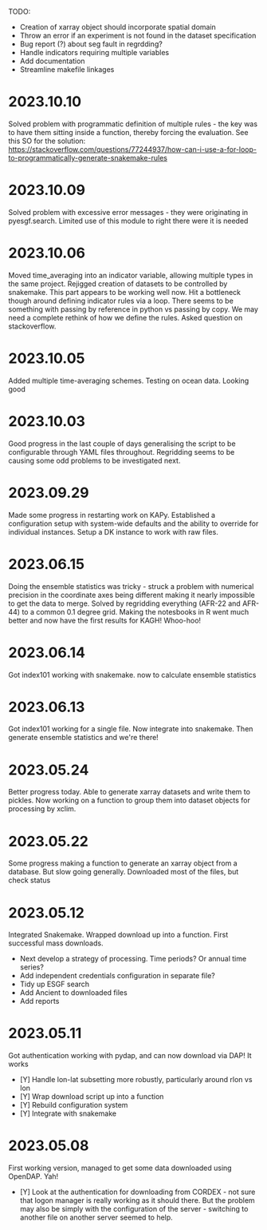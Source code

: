 TODO:
* Creation of xarray object should incorporate spatial domain
* Throw an error if an experiment is not found in the dataset specification
* Bug report (?) about seg fault in regrdding?
* Handle indicators requiring multiple variables
* Add documentation
* Streamline makefile linkages

# 2023.10.10
Solved problem with programmatic definition of multiple rules - the key was to have them sitting inside a function, thereby forcing the evaluation. See this SO for the solution:
https://stackoverflow.com/questions/77244937/how-can-i-use-a-for-loop-to-programmatically-generate-snakemake-rules

# 2023.10.09
Solved problem with excessive error messages - they were originating in pyesgf.search. Limited use of this module to right there were it is needed

# 2023.10.06
Moved time_averaging into an indicator variable, allowing multiple types in the same project. Rejigged creation of datasets to be controlled by snakemake. This part appears to be working well now. Hit a bottleneck though around defining indicator rules via a loop. There seems to be something with passing by reference in python vs passing by copy. We may need a complete rethink of how we define the rules. Asked question on stackoverflow.

# 2023.10.05
Added multiple time-averaging schemes. Testing on ocean data. Looking good

# 2023.10.03
Good progress in the last couple of days generalising the script to be configurable through YAML files throughout. Regridding seems to be causing some odd problems to be investigated next.

# 2023.09.29
Made some progress in restarting work on KAPy. Established a configuration setup with system-wide defaults and the ability to override for individual instances. Setup a DK instance to work with raw files.

# 2023.06.15
Doing the ensemble statistics was tricky - struck a problem with numerical precision in the coordinate axes being different making it nearly impossible to get the data to merge. Solved by regridding everything (AFR-22 and AFR-44) to a common 0.1 degree grid. Making the notesbooks in R went much better and now have the first results for KAGH! Whoo-hoo!

# 2023.06.14 
Got index101 working with snakemake. now to calculate ensemble statistics

# 2023.06.13 
Got index101 working for a single file. Now integrate into snakemake. Then generate ensemble statistics and we're there!

# 2023.05.24
Better progress today. Able to generate xarray datasets and write them to pickles. Now working on a function to group them into dataset objects for processing by xclim.

# 2023.05.22 
Some progress making a function to generate an xarray object from a database. But slow going generally. Downloaded most of the files, but check status

# 2023.05.12
Integrated Snakemake. Wrapped download up into a function. First successful mass downloads. 
* Next develop a strategy of processing. Time periods? Or annual time series?
* Add independent credentials configuration in separate file?
* Tidy up ESGF search
* Add Ancient to downloaded files
* Add reports

# 2023.05.11
Got authentication working with pydap, and can now download via DAP! It works
* [Y] Handle lon-lat subsetting more robustly, particularly around rlon vs lon
* [Y] Wrap download script up into a function
* [Y] Rebuild configuration system
* [Y] Integrate with snakemake

# 2023.05.08
First working version, managed to get some data downloaded using OpenDAP. Yah!
* [Y] Look at the authentication for downloading from CORDEX - not sure that logon manager is really working as it should there. But the problem may also be simply with the configuration of the server - switching to another file on another server seemed to help.
